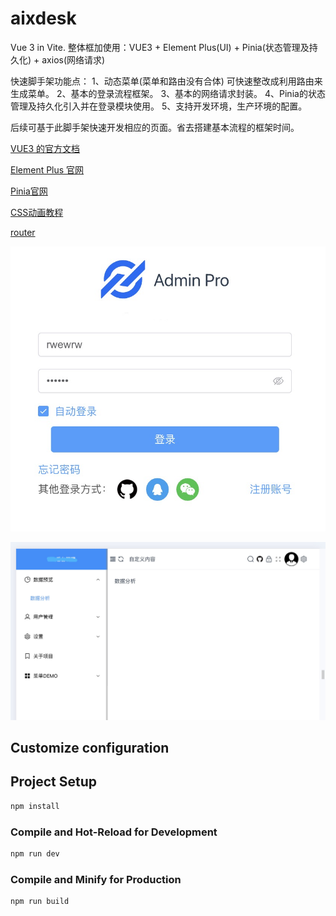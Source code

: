 # aixdesk

Vue 3 in Vite.
整体框加使用：VUE3 + Element Plus(UI) + Pinia(状态管理及持久化) + axios(网络请求) 


快速脚手架功能点：
1、动态菜单(菜单和路由没有合体) 可快速整改成利用路由来生成菜单。
2、基本的登录流程框架。
3、基本的网络请求封装。
4、Pinia的状态管理及持久化引入并在登录模块使用。
5、支持开发环境，生产环境的配置。

后续可基于此脚手架快速开发相应的页面。省去搭建基本流程的框架时间。



[VUE3 的官方文档](https://cn.vuejs.org/guide/introduction.html)

[Element Plus 官网](https://element-plus.sxtxhy.com/zh-CN/)

[Pinia官网](https://pinia.vuejs.org/zh/)

[CSS动画教程](https://developer.mozilla.org/zh-CN/docs/Web/CSS/CSS_animations)

[router](https://router.vuejs.org/zh/guide/)

![登录页](https://github.com/fengsh998/adminPlatform/blob/main/description/login.png)

![平台](https://github.com/fengsh998/adminPlatform/blob/main/description/pc.jpg)




## Customize configuration

## Project Setup

```sh
npm install
```

### Compile and Hot-Reload for Development

```sh
npm run dev
```

### Compile and Minify for Production

```sh
npm run build
```
